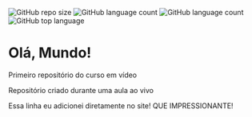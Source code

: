 ![GitHub repo size](https://img.shields.io/github/repo-size/cleitonsantana39/ola-mundo?label=tamanho%20do%20reposit%C3%B3rio&style=for-the-badge) ![GitHub language count](https://img.shields.io/github/languages/count/cleitonsantana39/ola-mundo?style=plastic)
![GitHub language count](https://img.shields.io/github/languages/count/cleitonsantana39/ola-mundo?label=Linguagem%20de%20Programa%C3%A7%C3%A3o&style=plastic) ![GitHub top language](https://img.shields.io/github/languages/top/cleitonsantana39/ola-mundo)
# Olá, Mundo!
 Primeiro repositório do curso em vídeo

Repositório criado durante uma aula ao vivo

Essa linha eu adicionei diretamente no site! QUE IMPRESSIONANTE!
